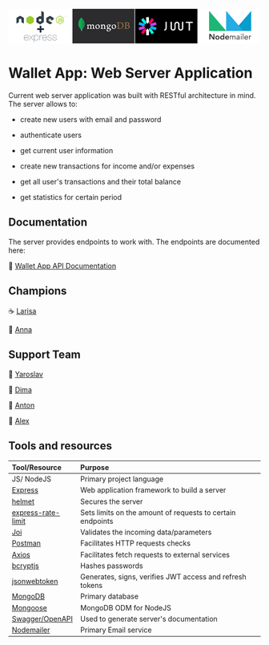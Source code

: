 ![Banner](./tools-banner.png)

# Wallet App: Web Server Application

Current web server application was built with RESTful architecture in mind.
The server allows to:

- create new users with email and password
- authenticate users
- get current user information

- create new transactions for income and/or expenses
- get all user's transactions and their total balance
- get statistics for certain period

## Documentation

The server provides endpoints to work with.
The endpoints are documented here:

:page_with_curl: [Wallet App API Documentation](https://awesome-wallet-app.herokuapp.com/api-docs/)

## Champions

:coffee: [Larisa](https://github.com/Larisa-Antsifrova)

:croissant: [Anna](https://github.com/Anna-Sokolova)

## Support Team

:pretzel: [Yaroslav](https://github.com/arestus)

:doughnut: [Dima](https://github.com/kramskiy-dima)

:cookie: [Anton](https://github.com/yaroshanton)

:cake: [Alex](https://github.com/AlexBelozertsev)

## Tools and resources

| Tool/Resource                                                          | Purpose                                                    |
| :--------------------------------------------------------------------- | :--------------------------------------------------------- |
| JS/ NodeJS                                                             | Primary project language                                   |
| [Express](https://expressjs.com/)                                      | Web application framework to build a server                |
| [helmet](https://www.npmjs.com/package/helmet)                         | Secures the server                                         |
| [express-rate-limit](https://www.npmjs.com/package/express-rate-limit) | Sets limits on the amount of requests to certain endpoints |
| [Joi](https://joi.dev/api/)                                            | Validates the incoming data/parameters                     |
| [Postman](https://www.postman.com/)                                    | Facilitates HTTP requests checks                           |
| [Axios](https://www.npmjs.com/package/axios)                           | Facilitates fetch requests to external services            |
| [bcryptjs](https://www.npmjs.com/package/bcryptjs)                     | Hashes passwords                                           |
| [jsonwebtoken](https://www.npmjs.com/package/jsonwebtoken)             | Generates, signs, verifies JWT access and refresh tokens   |
| [MongoDB](https://www.mongodb.com/)                                    | Primary database                                           |
| [Mongoose](https://mongoosejs.com/)                                    | MongoDB ODM for NodeJS                                     |
| [Swagger/OpenAPI](https://www.npmjs.com/package/swagger-ui-express)    | Used to generate server's documentation                    |
| [Nodemailer](https://nodemailer.com/about/)                            | Primary Email service                                      |
